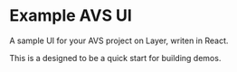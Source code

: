 # Example AVS UI

A sample UI for your AVS project on Layer, writen in React.

This is a designed to be a quick start for building demos.


